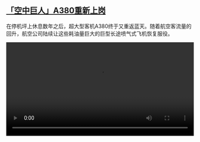 <!--1681220824000-->
[「空中巨人」A380重新上岗](https://www.dw.com/zh/%E3%80%8C%E7%A9%BA%E4%B8%AD%E5%B7%A8%E4%BA%BA%E3%80%8DA380%E9%87%8D%E6%96%B0%E4%B8%8A%E5%B2%97/a-65272851)
------

<p>在停机坪上休息数年之后，超大型客机A380终于又重返蓝天。随着航空客流量的回升，航空公司陆续让这些耗油量巨大的巨型长途喷气式飞机恢复服役。 </small></p><video src="https://tvdownloaddw-a.akamaihd.net/dwtv_video/flv/vdt_zh/2023/bchi230410_001_bchi_230410_a380_01r_AVC_1280x720.mp4" controls style="width:100%"></video>
